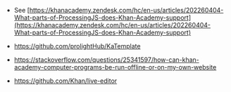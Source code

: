 - See [https://khanacademy.zendesk.com/hc/en-us/articles/202260404-What-parts-of-ProcessingJS-does-Khan-Academy-support](https://khanacademy.zendesk.com/hc/en-us/articles/202260404-What-parts-of-ProcessingJS-does-Khan-Academy-support)

- https://github.com/prolightHub/KaTemplate

- https://stackoverflow.com/questions/25341597/how-can-khan-academy-computer-programs-be-run-offline-or-on-my-own-website

- https://github.com/Khan/live-editor
